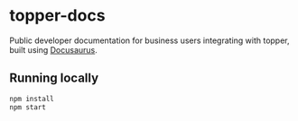 # topper-docs

Public developer documentation for business users integrating with topper, built using [Docusaurus](https://docusaurus.io/).

## Running locally

```sh
npm install
npm start
```
